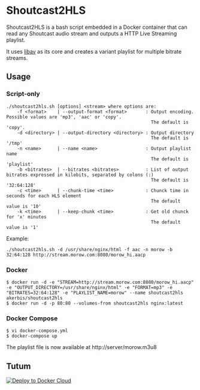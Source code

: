 Shoutcast2HLS
===============

Shoutcast2HLS is a bash script embedded in a Docker container that can read any
Shoutcast audio stream and outputs a HTTP Live Streaming playlist.

It uses [libav](http://libav.org) as its core and creates a variant playlist for multiple bitrate streams.

## Usage

### Script-only

    ./shoutcast2hls.sh [options] <stream> where options are:
        -f <format>    | --output-format <format>       : Output encoding. Possible values are 'mp3', 'aac' or 'copy'.
                                                          The default is 'copy'.
        -d <directory> | --output-directory <directory> : Output directory
                                                          The default is '/tmp'
        -n <name>      | --name <name>                  : Output playlist name
                                                          The default is 'playlist'
        -b <bitrates>  | --bitrates <bitrates>          : List of output bitrates expressed in kilobits, separated by colons (:)
                                                          The default is '32:64:128'
        -c <time>      | --chunk-time <time>            : Chunck time in seconds for each HLS element
                                                          The default value is '10'
        -k <time>      | --keep-chunk <time>            : Get old chunck for 'x' minutes
                                                          The default value is '1'

Example:

    ./shoutcast2hls.sh -d /usr/share/nginx/html -f aac -n morow -b 32:64:128 http://stream.morow.com:8080/morow_hi.aacp

### Docker

    $ docker run -d -e "STREAM=http://stream.morow.com:8080/morow_hi.aacp" -e "OUTPUT_DIRECTORY=/usr/share/nginx/html" -e "FORMAT=mp3" -e "BITRATES=32:64:128" -e "PLAYLIST_NAME=morow" --name shoutcast2hls akerbis/shoutcast2hls
    $ docker run -d -p 80:80 --volumes-from shoutcast2hls nginx:latest

### Docker Compose

    $ vi docker-compose.yml
    $ docker-compose up

The playlist file is now available at http://server/morow.m3u8

## Tutum

[![Deploy to Docker Cloud](https://files.cloud.docker.com/images/deploy-to-dockercloud.svg)](https://cloud.docker.com/stack/deploy/?repo=https://github.com/akerbis/shoutcast2hls.git)
